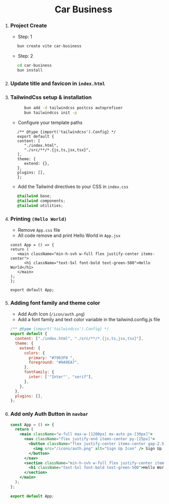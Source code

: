 <h1 align="center">Car Business</h1>

1. ### Project Create

   - Step: 1

   ```bash
      bun create vite car-business
   ```

   - Step: 2

   ```bash
      cd car-business
      bun install
   ```

2. ### Update title and favicon in `index.html`

3. ### TailwindCss setup & installation

   ```bash
         bun add -d tailwindcss postcss autoprefixer
         bun tailwindcss init -p
   ```

   - Configure your template paths

   ```JS
      /** @type {import('tailwindcss').Config} */
      export default {
      content: [
         "./index.html",
         "./src/**/*.{js,ts,jsx,tsx}",
      ],
      theme: {
         extend: {},
      },
      plugins: [],
      };
   ```

   - Add the Tailwind directives to your CSS in `index.css`

   ```CSS
      @tailwind base;
      @tailwind components;
      @tailwind utilities;
   ```

4. ### Printing `(Hello World)`

   - Remove `App.css` file
   - All code remove and print Hello World in `App.jsx`

   ```JSx
   const App = () => {
   return (
      <main className="min-h-svh w-full flex justify-center items-center">
         <h1 className="text-5xl font-bold text-green-500">Hello World</h1>
      </main>
   );
   };

   export default App;
   ```

5. ### Adding font family and theme color

   - Add Auth Icon (`/icon/auth.png`)
   - Add a font family and text color variable in the tailwind.config.js file

   ```js
   /** @type {import('tailwindcss').Config} */
   export default {
     content: ["./index.html", "./src/**/*.{js,ts,jsx,tsx}"],
     theme: {
       extend: {
         colors: {
           primary: "#7963F0 ",
           foreground: "#9A9EA7",
         },
         fontFamily: {
           inter: ['"Inter"', "serif"],
         },
       },
     },
     plugins: [],
   };
   ```

6. ### Add only Auth Button in **`navbar`**

   ```jsx
   const App = () => {
     return (
       <main className="w-full max-w-[1200px] mx-auto px-[30px]">
         <nav className="flex justify-end items-center py-[25px]">
           <button className="flex justify-center items-center gap-2.5 font-semibold text-sm text-foreground">
             <img src="/icons/auth.png" alt="Sign Up Icon" /> Sign Up
           </button>
         </nav>
         <section className="min-h-svh w-full flex justify-center items-center">
           <h1 className="text-5xl font-bold text-green-500">Hello World</h1>
         </section>
       </main>
     );
   };

   export default App;
   ```
